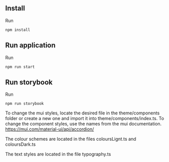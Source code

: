 ## Install

Run

```
npm install
```
## Run application

Run

```
npm run start
```

## Run storybook

Run

```
npm run storybook
```


To change the mui styles, locate the desired file in the theme/components folder or create a new one and import it into theme/components/index.ts. 
To change the component styles, use the names from the mui documentation. https://mui.com/material-ui/api/accordion/

The colour schemes are located in the files coloursLignt.ts and coloursDark.ts

The text styles are located in the file typography.ts